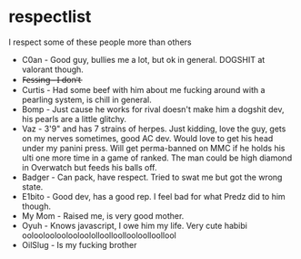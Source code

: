 # respectlist
I respect some of these people more than others

 * C0an - Good guy, bullies me a lot, but ok in general. DOGSHIT at valorant though.
 * F̶e̶s̶s̶i̶n̶g̶ ̶-̶ ̶I̶ ̶d̶o̶n̶'̶t̶
 * Curtis - Had some beef with him about me fucking around with a pearling system, is chill in general.
 * Bomp - Just cause he works for rival doesn't make him a dogshit dev, his pearls are a little glitchy.
 * Vaz - 3'9" and has 7 strains of herpes. Just kidding, love the guy, gets on my nerves sometimes, good AC dev. Would love to get his head under my panini press.
 Will get perma-banned on MMC if he holds his ulti one more time in a game of ranked. The man could be high diamond in Overwatch but feeds his balls off.
 * Badger - Can pack, have respect. Tried to swat me but got the wrong state.
 * E1bito - Good dev, has a good rep. I feel bad for what Predz did to him though.
 * My Mom - Raised me, is very good mother.
 * Oyuh - Knows javascript, I owe him my life. Very cute habibi ooloolooloolooloololloolloollooloolloollool
 * OilSlug - Is my fucking brother
